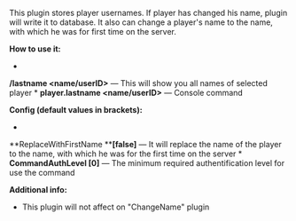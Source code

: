 This plugin stores player usernames. If player has changed his name, plugin will write it to database. It also can change a player's name to the name, with which he was for first time on the server.

**How to use it:**


* 
**/lastname <name/userID>** — This will show you all names of selected player
* 
**player.lastname <name/userID>** — Console command



**Config **(default values in brackets)**:**


* 
**ReplaceWithFirstName ****[false]** — It will replace the name of the player to the name, with which he was for the first time on the server
* 
**CommandAuthLevel [0]** — The minimum required authentification level for use the command



**Additional info:**


* This plugin will not affect on "ChangeName" plugin